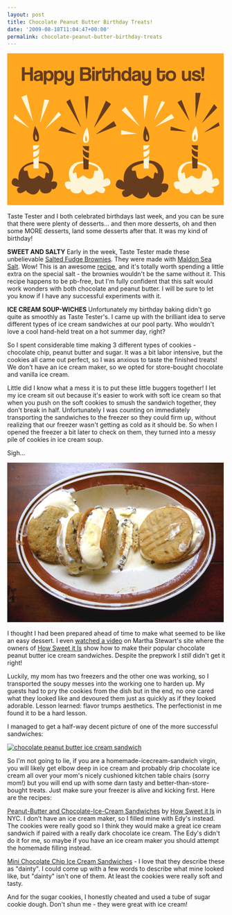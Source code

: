 ```yaml
---
layout: post
title: Chocolate Peanut Butter Birthday Treats!
date: '2009-08-18T11:04:47+00:00'
permalink: chocolate-peanut-butter-birthday-treats
---
```

<img src='images/uploads/2009/08/birthday_icecream.gif' alt='Birthday Ice cream' />

Taste Tester and I both celebrated birthdays last week, and you can be sure that there were plenty of desserts... and then more desserts, oh and then some MORE desserts, land some desserts after that. It was my kind of birthday!

<strong>SWEET AND SALTY</strong>
Early in the week, Taste Tester made these unbelievable <a href="http://www.foodandwine.com/recipes/salted-fudge-brownies">Salted Fudge Brownies</a>. They were made with <a href="http://www.maldonsalt.co.uk/">Maldon Sea Salt</a>. Wow! This is an awesome <a href="http://www.foodandwine.com/recipes/salted-fudge-brownies">recipe</a>, and it's totally worth spending a little extra on the special salt - the brownies wouldn't be the same without it. This recipe happens to be pb-free, but I'm fully confident that this salt would work wonders with both chocolate and peanut butter. I will be sure to let you know if I have any successful experiments with it.

<strong>ICE CREAM SOUP-WICHES</strong>
Unfortunately my birthday baking didn't go quite as smoothly as Taste Tester's. I came up with the brilliant idea to serve different types of ice cream sandwiches at our pool party. Who wouldn't love a cool hand-held treat on a hot summer day, right?

So I spent considerable time making 3 different types of cookies - chocolate chip, peanut butter and sugar. It was a bit labor intensive, but the cookies all came out perfect, so I was anxious to taste the finished treats! We don't have an ice cream maker, so we opted for store-bought chocolate and vanilla ice cream.

Little did I know what a mess it is to put these little buggers together! I let my ice cream sit out because it's easier to work with soft ice cream so that when you push on the soft cookies to smush the sandwich together, they don't break in half. Unfortunately I was counting on immediately transporting the sandwiches to the freezer so they could firm up, without realizing that our freezer wasn't getting as cold as it should be. So when I opened the freezer a bit later to check on them, they turned into a messy pile of cookies in ice cream soup. 

Sigh...

<img src='images/uploads/2009/08/icecream_sandwich_mess_02.jpg' alt='Ice Cream Soup Wich' class="yellowborder" />

I thought I had been prepared ahead of time to make what seemed to be like an easy dessert. I even <a href="http://www.marthastewart.com/recipe/peanut-butter-chocolate-ice-cream-sandwich-cookies">watched a video</a> on Martha Stewart's site where the owners of <a href="http://howsweetitispastry.com/">How Sweet it Is</a> show how to make their popular chocolate peanut butter ice cream sandwiches. Despite the prepwork I <em>still</em> didn't get it right! 

Luckily, my mom has two freezers and the other one was working, so I transported the soupy messes into the working one to harden up. My guests had to pry the cookies from the dish but in the end, no one cared what they looked like and devoured them just as quickly as if they looked adorable. Lesson learned: flavor trumps aesthetics. The perfectionist in me found it to be a hard lesson.

I managed to get a half-way decent picture of one of the more successful sandwiches:

<a href="http://www.flickr.com/photos/kstar810/3833166399/"><img src="http://farm3.static.flickr.com/2018/3833166399_aa21fde24c.jpg" alt="chocolate peanut butter ice cream sandwich" /></a>

So I'm not going to lie, if you are a homemade-icecream-sandwich virgin, you will likely get elbow deep in ice cream and probably drip chocolate ice cream all over your mom's nicely cushioned kitchen table chairs (sorry mom!) but you will end up with some darn tasty and better-than-store-bought treats. Just make sure your freezer is alive and kicking first. Here are the recipes:

<a href="http://www.marthastewart.com/recipe/peanut-butter-chocolate-ice-cream-sandwich-cookies">Peanut-Butter and Chocolate-Ice-Cream Sandwiches</a> by <a href="http://howsweetitispastry.com/">How Sweet it Is</a> in NYC. I don't have an ice cream maker, so I filled mine with Edy's instead. The cookies were really good so I think they would make a great ice cream sandwich if paired with a really dark chocolate ice cream. The Edy's didn't do it for me, so maybe if you have an ice cream maker you should attempt the homemade filling instead.

<a href="http://www.marthastewart.com/recipe/mini-chocolate-chip-ice-cream-sandwiches?autonomy_kw=chocolate%20chip%20ice%20cream%20sandwich">Mini Chocolate Chip Ice Cream Sandwiches</a> - I love that they describe these as "dainty". I could come up with a few words to describe what mine looked like, but "dainty" isn't one of them. At least the cookies were really soft and tasty.

And for the sugar cookies, I honestly cheated and used a tube of sugar cookie dough. Don't shun me - they were great with ice cream!
